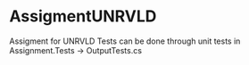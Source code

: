 # AssigmentUNRVLD
Assigment for UNRVLD
Tests can be done through unit tests in Assignment.Tests -> OutputTests.cs
